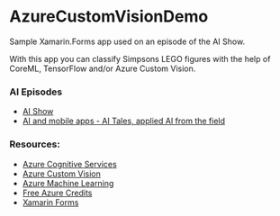 # AzureCustomVisionDemo

Sample Xamarin.Forms app used on an episode of the AI Show.

With this app you can classify Simpsons LEGO figures with the help of CoreML, TensorFlow and/or Azure Custom Vision.

### AI Episodes
- [AI Show](https://www.youtube.com/watch?v=pRDL5BtV_Fg)
- [AI and mobile apps - AI Tales, applied AI from the field](https://globalai.community/ai-tales/episode-1)

### Resources:
- [Azure Cognitive Services](https://aka.ms/ai-tales/cognitive-services)
- [Azure Custom Vision](https://aka.ms/ai-tales/custom-vision)
- [Azure Machine Learning](https://aka.ms/ai-tales/machine-learning)
- [Free Azure Credits](https://aka.ms/ai-tales/free-azure)
- [Xamarin Forms](https://aka.ms/ai-tales/xamarin)
